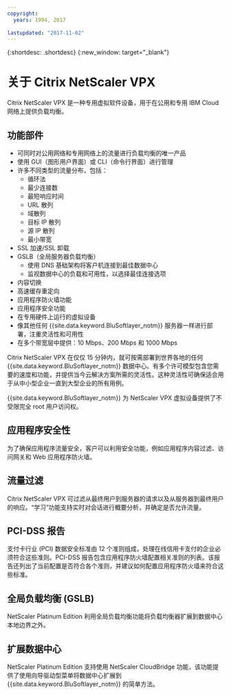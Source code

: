 ```yaml
---
copyright:
  years: 1994, 2017
  
lastupdated: "2017-11-02"
---
```


{:shortdesc: .shortdesc}
{:new_window: target="_blank"}

# 关于 Citrix NetScaler VPX

Citrix NetScaler VPX 是一种专用虚拟软件设备，用于在公用和专用 IBM Cloud 网络上提供负载均衡。 

## 功能部件

* 可同时对公用网络和专用网络上的流量进行负载均衡的唯一产品
* 使用 GUI（图形用户界面）或 CLI（命令行界面）进行管理
* 许多不同类型的流量分布，包括：
  * 循环法
  * 最少连接数
  * 最短响应时间
  * URL 散列
  * 域散列
  * 目标 IP 散列
  * 源 IP 散列
  * 最小带宽
* SSL 加速/SSL 卸载
* GSLB（全局服务器负载均衡）
  * 使用 DNS 基础架构将客户机连接到最佳数据中心
  * 监视数据中心的负载和可用性，以选择最佳连接选项
* 内容切换
* 高速缓存重定向
* 应用程序防火墙功能
* 应用程序安全功能
* 在专用硬件上运行的虚拟设备
* 像其他任何 {{site.data.keyword.BluSoftlayer_notm}} 服务器一样进行部署，注重灵活性和可用性
* 在多个带宽层中提供：10 Mbps、200 Mbps 和 1000 Mbps

Citrix NetScaler VPX 在仅仅 15 分钟内，就可按需部署到世界各地的任何 {{site.data.keyword.BluSoftlayer_notm}} 数据中心。有多个许可模型包含您需要的速度和功能，并提供当今云解决方案所需的灵活性。这种灵活性可确保适合用于从中小型企业一直到大型企业的所有用例。

{{site.data.keyword.BluSoftlayer_notm}} 为 NetScaler VPX 虚拟设备提供了不受限完全 root 用户访问权。   

## 应用程序安全性

为了确保应用程序流量安全，客户可以利用安全功能，例如应用程序内容过滤、访问网关和 Web 应用程序防火墙。

## 流量过滤

Citrix NetScaler VPX 可过滤从最终用户到服务器的请求以及从服务器到最终用户的响应。“学习”功能支持实时对会话进行概要分析，并确定是否允许流量。


## PCI-DSS 报告

支付卡行业 (PCI) 数据安全标准由 12 个准则组成，处理在线信用卡支付的企业必须符合这些准则。PCI-DSS 报告包含应用程序防火墙配置相关准则的列表。该报告还列出了当前配置是否符合各个准则，并建议如何配置应用程序防火墙来符合这些标准。

## 全局负载均衡 (GSLB)

NetScaler Platinum Edition 利用全局负载均衡功能将负载均衡器扩展到数据中心本地边界之外。 

## 扩展数据中心

NetScaler Platinum Edition 支持使用 NetScaler CloudBridge 功能，该功能提供了使用向导驱动型菜单将数据中心扩展到 {{site.data.keyword.BluSoftlayer_notm}} 的简单方法。 
